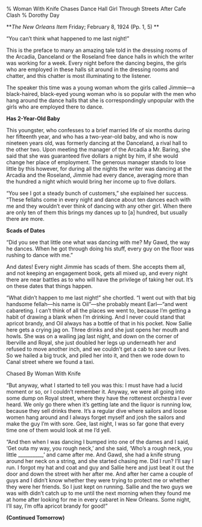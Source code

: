 % Woman With Knife Chases Dance Hall Girl Through Streets After Cafe Clash
% Dorothy Day

***The New Orleans Item*Friday; February 8, 1924 (Pp. 1, 5)**

“You can’t think what happened to me last night!”This is the preface to many an amazing tale told in the dressing rooms of the Arcadia, Danceland or the Roseland free dance halls in which the writer was working for a week. Every night before the dancing begins, the girls who are employed in these halls sit around in the dressing rooms and chatter, and this chatter is most illuminating to the listener.The speaker this time was a young woman whom the girls called Jimmie—a black-haired, black-eyed young woman who is so popular with the men who hang around the dance halls that she is correspondingly unpopular with the girls who are employed there to dance.**Has 2-Year-Old Baby**This youngster, who confesses to a brief married life of six months during her fifteenth year, and who has a two-year-old baby, and who is now nineteen years old, was formerly dancing at the Danceland, a rival hall to the other two. Upon meeting the manager of the Arcadia a Mr. Baring, she said that she was guaranteed five dollars a night by him, if she would change her place of employment. The generous manager stands to lose little by this however, for during all the nights the writer was dancing at the Arcadia and the Roseland, Jimmie had every dance, averaging more than the hundred a night which would bring her income up to five dollars.“You see I got a steady bunch of customers,” she explained her success. “These fellahs come in every night and dance about ten dances each with me and they wouldn’t ever think of dancing with any other girl. When there are only ten of them this brings my dances up to [a] hundred, but usually there are more.**Scads of Dates**“Did you see that little one what was dancing with me? My Gawd, the way he dances. When he got through doing his stuff, every guy on the floor was rushing to dance with me.”And dates! Every night Jimmie has scads of them. She accepts them all, and not keeping an engagement book, gets all mixed up, and every night there are near battles as to who will have the privilege of taking her out. It’s on these dates that things happen.“What didn’t happen to me last night!” she chortled. “I went out with that big handsome fellah—his name is Oil”—she probably meant Earl—“and went cabareting. I can’t think of all the places we went to, because I’m getting a habit of drawing a blank when I’m drinking. And I never could stand that apricot brandy, and Oil always has a bottle of that in his pocket. Now Sallie here gets a crying jag on. Three drinks and she just opens her mouth and howls. She was on a wailing jag last night, and down on the corner of Iberville and Royal, she just doubled her legs up underneath her and refused to move another inch, and we couldn’t get a cab to save our lives. So we hailed a big truck, and piled her into it, and then we rode down to Canal street where we found a taxi.Chased By Woman With Knife“But anyway, what I started to tell you was this: I must have had a lucid moment or so, or I couldn’t remember it. Anyway, we were all going into some dump on Royal street, where they have the rottenest orchestra I ever heard. We only go there when it’s getting late and the liquor is running low, because they sell drinks there. It’s a regular dive where sailors and loose women hang around and I always forget myself and josh the sailors and make the guy I’m with sore. Gee, last night, I was so far gone that every time one of them would look at me I’d yell.“And then when I was dancing I bumped into one of the dames and I said, ‘Get outa my way, you rough neck,’ and she said, ‘Who’s a rough neck, you little __________,’ and came after me. And Gawd, she had a knife strung around her neck on a string, and she started chasing me. Did I run? I’ll say I run. I forgot my hat and coat and guy and Sallie here and just beat it out the door and down the street with her after me. And after her came a couple of guys and I didn’t know whether they were trying to protect me or whether they were her friends. So I just kept on running. Sallie and the two guys we was with didn’t catch up to me until the next morning when they found me at home after looking for me in every cabaret in New Orleans. Some night, I’ll say, I’m offa apricot brandy for good!” **(Continued Tomorrow)**